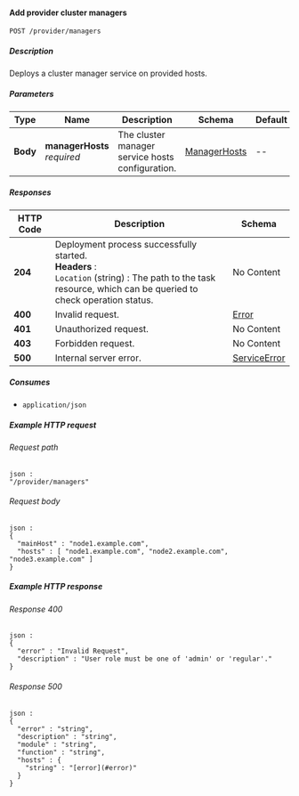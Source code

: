 
<a name="add_provider_managers"></a>
#### Add provider cluster managers
```
POST /provider/managers
```


##### Description
Deploys a cluster manager service on provided hosts.


##### Parameters

|Type|Name|Description|Schema|Default|
|---|---|---|---|---|
|**Body**|**managerHosts**  <br>*required*|The cluster manager service hosts configuration.|[ManagerHosts](../definitions/ManagerHosts.md#managerhosts)|--|


##### Responses

|HTTP Code|Description|Schema|
|---|---|---|
|**204**|Deployment process successfully started.  <br>**Headers** :   <br>`Location` (string) : The path to the task resource, which can be queried to check  operation status.|No Content|
|**400**|Invalid request.|[Error](../definitions/Error.md#error)|
|**401**|Unauthorized request.|No Content|
|**403**|Forbidden request.|No Content|
|**500**|Internal server error.|[ServiceError](../definitions/ServiceError.md#serviceerror)|


##### Consumes

* `application/json`


##### Example HTTP request

###### Request path
```
json :
"/provider/managers"
```


###### Request body
```
json :
{
  "mainHost" : "node1.example.com",
  "hosts" : [ "node1.example.com", "node2.example.com", "node3.example.com" ]
}
```


##### Example HTTP response

###### Response 400
```
json :
{
  "error" : "Invalid Request",
  "description" : "User role must be one of 'admin' or 'regular'."
}
```


###### Response 500
```
json :
{
  "error" : "string",
  "description" : "string",
  "module" : "string",
  "function" : "string",
  "hosts" : {
    "string" : "[error](#error)"
  }
}
```



